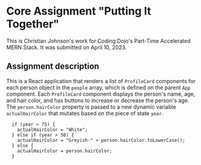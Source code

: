 # Core Assignment "Putting It Together"

This is Christian Johnson's work for Coding Dojo's Part-Time Accelerated MERN Stack.
It was submitted on April 10, 2023.

## Assignment description

This is a React application that renders a list of `ProfileCard` components for each person object in the `people` array, which is defined on the parent `App` component. Each `ProfileCard` component displays the person's name, age, and hair color, and has buttons to increase or decrease the person's age. The `person.hairColor` property is passed to a new dynamic variable `actualHairColor` that mutates based on the piece of state `year`.

```let actualHairColor;
  if (year > 75) {
    actualHairColor = "White";
  } else if (year > 50) {
    actualHairColor = "Greyish-" + person.hairColor.toLowerCase();
  } else {
    actualHairColor = person.hairColor;
  }
```
